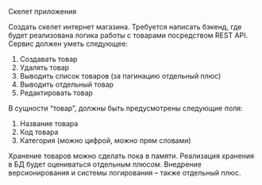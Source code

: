 Скелет приложения

Создать скелет интернет магазина. Требуется написать бэкенд, где будет реализована логика
работы с товарами посредством REST API. Сервис должен уметь следующее:

1) Создавать товар
2) Удалять товар
3) Выводить список товаров (за пагинацию отдельный плюс)
4) Выводить отдельный товар
5) Редактировать товар

В сущности “товар”, должны быть предусмотрены следующие поля:
1) Название товара
2) Код товара
3) Категория (можно цифрой, можно прям словами)

Хранение товаров можно сделать пока в памяти. Реализация хранения в БД будет оцениваться
отдельным плюсом. Внедрение версионирования и системы логирования – также отдельный
плюс.
